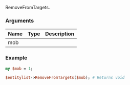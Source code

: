 RemoveFromTargets.
### Arguments
**Name**|**Type**|**Description**
:---|:---|:---
mob||

### Example

```perl
my $mob = 1;

$entitylist->RemoveFromTargets($mob); # Returns void
```